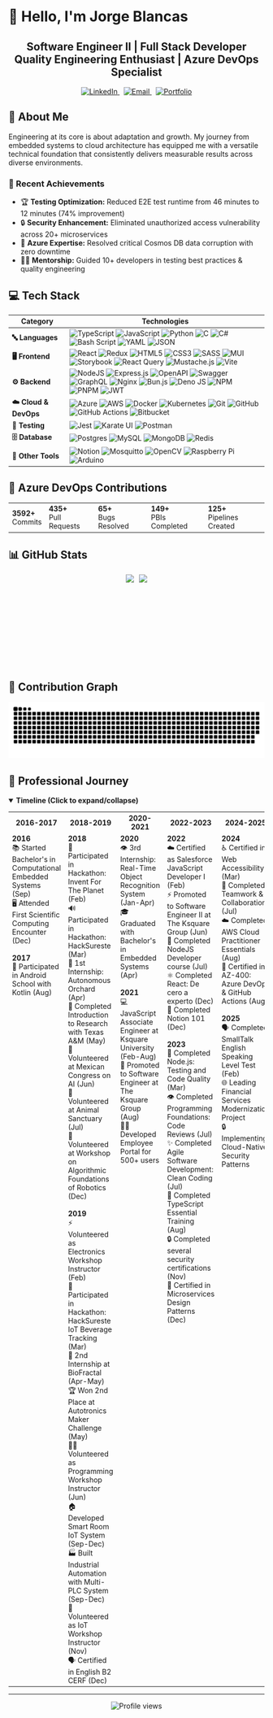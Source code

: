 # 👋 Hello, I'm Jorge Blancas

<div align="center">
  <h2>
    <span>Software Engineer II | Full Stack Developer</span><br>
    <span>Quality Engineering Enthusiast | Azure DevOps Specialist</span>
  </h2>
</div>


<div align="center">
  <a href="https://linkedin.com/in/blancasjc" target="_blank">
    <img alt="LinkedIn" src="https://img.shields.io/badge/LinkedIn-%230077B5.svg?&style=flat-square&logo=linkedin&logoColor=white" />
  </a>
  &nbsp;
  <a href="mailto:jorge_blancas_cruz@outlook.com" target="_blank">
    <img alt="Email" src="https://img.shields.io/badge/Email-%23D14836.svg?&style=flat-square&logo=gmail&logoColor=white" />
  </a>
  &nbsp;
  <a href="https://blancasj.github.io/portfolio/" target="_blank">
    <img alt="Portfolio" src="https://img.shields.io/badge/Portfolio-%230A0A0A.svg?&style=flat-square&logo=dev.to&logoColor=white" />
  </a>
</div>

## 💫 About Me

Engineering at its core is about adaptation and growth. My journey from embedded systems to cloud architecture has equipped me with a versatile technical foundation that consistently delivers measurable results across diverse environments.

### 🚀 Recent Achievements

- 🏆 **Testing Optimization:** Reduced E2E test runtime from 46 minutes to 12 minutes (74% improvement)
- 🔒 **Security Enhancement:** Eliminated unauthorized access vulnerability across 20+ microservices
- 💾 **Azure Expertise:** Resolved critical Cosmos DB data corruption with zero downtime
- 👨‍🏫 **Mentorship:** Guided 10+ developers in testing best practices & quality engineering

## 💻 Tech Stack

| Category | Technologies |
|----------|-------------|
| **🔤 Languages** | ![TypeScript](https://img.shields.io/badge/typescript-%23007ACC.svg?style=for-the-badge&logo=typescript&logoColor=white) ![JavaScript](https://img.shields.io/badge/javascript-%23323330.svg?style=for-the-badge&logo=javascript&logoColor=%23F7DF1E) ![Python](https://img.shields.io/badge/python-3670A0?style=for-the-badge&logo=python&logoColor=ffdd54) ![C](https://img.shields.io/badge/c-%2300599C.svg?style=for-the-badge&logo=c&logoColor=white) ![C#](https://img.shields.io/badge/c%23-%23239120.svg?style=for-the-badge&logo=csharp&logoColor=white) ![Bash Script](https://img.shields.io/badge/bash_script-%23121011.svg?style=for-the-badge&logo=gnu-bash&logoColor=white) ![YAML](https://img.shields.io/badge/YAML-CB171E?style=for-the-badge&logo=yaml&logoColor=white) ![JSON](https://img.shields.io/badge/JSON-000000?style=for-the-badge&logo=json&logoColor=white) |
| **🖥️ Frontend** | ![React](https://img.shields.io/badge/react-%2320232a.svg?style=for-the-badge&logo=react&logoColor=%2361DAFB) ![Redux](https://img.shields.io/badge/redux-%23593d88.svg?style=for-the-badge&logo=redux&logoColor=white) ![HTML5](https://img.shields.io/badge/html5-%23E34F26.svg?style=for-the-badge&logo=html5&logoColor=white) ![CSS3](https://img.shields.io/badge/css3-%231572B6.svg?style=for-the-badge&logo=css3&logoColor=white) ![SASS](https://img.shields.io/badge/SASS-hotpink.svg?style=for-the-badge&logo=SASS&logoColor=white) ![MUI](https://img.shields.io/badge/MUI-%230081CB.svg?style=for-the-badge&logo=mui&logoColor=white) ![Storybook](https://img.shields.io/badge/Storybook-FF4785?style=for-the-badge&logo=storybook&logoColor=white) ![React Query](https://img.shields.io/badge/-React%20Query-FF4154?style=for-the-badge&logo=react%20query&logoColor=white) ![Mustache.js](https://img.shields.io/badge/Mustache.js-FF5722?style=for-the-badge&logo=handlebars.js&logoColor=white) ![Vite](https://img.shields.io/badge/vite-%23646CFF.svg?style=for-the-badge&logo=vite&logoColor=white) |
| **⚙️ Backend** | ![NodeJS](https://img.shields.io/badge/node.js-6DA55F?style=for-the-badge&logo=node.js&logoColor=white) ![Express.js](https://img.shields.io/badge/express.js-%23404d59.svg?style=for-the-badge&logo=express&logoColor=%2361DAFB) ![OpenAPI](https://img.shields.io/badge/openapi-%23000000.svg?style=for-the-badge&logo=openapiinitiative&logoColor=white) ![Swagger](https://img.shields.io/badge/-Swagger-%23Clojure?style=for-the-badge&logo=swagger&logoColor=white) ![GraphQL](https://img.shields.io/badge/-GraphQL-E10098?style=for-the-badge&logo=graphql&logoColor=white) ![Nginx](https://img.shields.io/badge/nginx-%23009639.svg?style=for-the-badge&logo=nginx&logoColor=white) ![Bun.js](https://img.shields.io/badge/Bun-%23000000.svg?style=for-the-badge&logo=bun&logoColor=white) ![Deno JS](https://img.shields.io/badge/deno%20js-000000?style=for-the-badge&logo=deno&logoColor=white) ![NPM](https://img.shields.io/badge/NPM-%23CB3837.svg?style=for-the-badge&logo=npm&logoColor=white) ![PNPM](https://img.shields.io/badge/pnpm-%234a4a4a.svg?style=for-the-badge&logo=pnpm&logoColor=f69220) ![JWT](https://img.shields.io/badge/JWT-black?style=for-the-badge&logo=JSON%20web%20tokens) |
| **☁️ Cloud & DevOps** | ![Azure](https://img.shields.io/badge/azure-%230072C6.svg?style=for-the-badge&logo=microsoftazure&logoColor=white) ![AWS](https://img.shields.io/badge/AWS-%23FF9900.svg?style=for-the-badge&logo=amazon-aws&logoColor=white) ![Docker](https://img.shields.io/badge/docker-%230db7ed.svg?style=for-the-badge&logo=docker&logoColor=white) ![Kubernetes](https://img.shields.io/badge/kubernetes-%23326ce5.svg?style=for-the-badge&logo=kubernetes&logoColor=white) ![Git](https://img.shields.io/badge/git-%23F05033.svg?style=for-the-badge&logo=git&logoColor=white) ![GitHub](https://img.shields.io/badge/github-%23121011.svg?style=for-the-badge&logo=github&logoColor=white) ![GitHub Actions](https://img.shields.io/badge/github%20actions-%232671E5.svg?style=for-the-badge&logo=githubactions&logoColor=white) ![Bitbucket](https://img.shields.io/badge/bitbucket-%230047B3.svg?style=for-the-badge&logo=bitbucket&logoColor=white) |
| **🧪 Testing** | ![Jest](https://img.shields.io/badge/Jest-C21325?style=for-the-badge&logo=jest&logoColor=white) ![Karate UI](https://img.shields.io/badge/Karate_UI-2E5B82?style=for-the-badge&logo=testing-library&logoColor=white) ![Postman](https://img.shields.io/badge/Postman-FF6C37?style=for-the-badge&logo=postman&logoColor=white) |
| **🗄️ Database** | ![Postgres](https://img.shields.io/badge/postgres-%23316192.svg?style=for-the-badge&logo=postgresql&logoColor=white) ![MySQL](https://img.shields.io/badge/mysql-4479A1.svg?style=for-the-badge&logo=mysql&logoColor=white) ![MongoDB](https://img.shields.io/badge/MongoDB-%234ea94b.svg?style=for-the-badge&logo=mongodb&logoColor=white) ![Redis](https://img.shields.io/badge/redis-%23DD0031.svg?style=for-the-badge&logo=redis&logoColor=white) |
| **🧰 Other Tools** | ![Notion](https://img.shields.io/badge/Notion-%23000000.svg?style=for-the-badge&logo=notion&logoColor=white) ![Mosquitto](https://img.shields.io/badge/mosquitto-%233C5280.svg?style=for-the-badge&logo=eclipsemosquitto&logoColor=white) ![OpenCV](https://img.shields.io/badge/opencv-%23white.svg?style=for-the-badge&logo=opencv&logoColor=white) ![Raspberry Pi](https://img.shields.io/badge/-Raspberry_Pi-C51A4A?style=for-the-badge&logo=Raspberry-Pi) ![Arduino](https://img.shields.io/badge/-Arduino-00979D?style=for-the-badge&logo=Arduino&logoColor=white) |


## 🔄 Azure DevOps Contributions

<div align="center">
  <table>
    <tr>
      <td><b>3592+</b><br>Commits</td>
      <td><b>435+</b><br>Pull Requests</td>
      <td><b>65+</b><br>Bugs Resolved</td>
      <td><b>149+</b><br>PBIs Completed</td>
      <td><b>125+</b><br>Pipelines Created</td>
    </tr>
  </table>
</div>

## 📊 GitHub Stats

<div align="center" style="display: flex; flex-wrap: wrap; gap: 10px; justify-content: center;">
  <img height="180em" src="https://github-readme-stats.vercel.app/api?username=BlancasJ&theme=dark&hide_border=false&include_all_commits=true&count_private=true" />
  <img height="180em" src="https://github-readme-stats.vercel.app/api/top-langs/?username=BlancasJ&theme=dark&hide_border=false&include_all_commits=true&count_private=true&layout=compact" />
</div>

## 🐍 Contribution Graph

<picture>
  <source media="(prefers-color-scheme: dark)" srcset="https://github.com/BlancasJ/BlancasJ/blob/output/github-snake-dark.svg" />
  <source media="(prefers-color-scheme: light)" srcset="https://github.com/BlancasJ/BlancasJ/blob/output/github-snake.svg" />
  <img alt="github-snake" src="https://github.com/BlancasJ/BlancasJ/blob/output/github-snake.svg" />
</picture>

## 🚀 Professional Journey

<details open>
<summary><strong>Timeline (Click to expand/collapse)</strong></summary>
<table>
  <tr>
    <th>2016-2017</th>
    <th>2018-2019</th>
    <th>2020-2021</th>
    <th>2022-2023</th>
    <th>2024-2025</th>
  </tr>
  <tr valign="top">
    <td>
      <strong>2016</strong><br>
      📚 Started Bachelor's in Computational Embedded Systems (Sep)<br>
      🖥️ Attended First Scientific Computing Encounter (Dec)<br><br>
      <strong>2017</strong><br>
      📱 Participated in Android School with Kotlin (Aug)
    </td>
    <td>
      <strong>2018</strong><br>
      🌊 Participated in Hackathon: Invent For The Planet (Feb)<br>
      🔊 Participated in Hackathon: HackSureste (Mar)<br>
      🌱 1st Internship: Autonomous Orchard (Apr)<br>
      🔬 Completed Introduction to Research with Texas A&M (May)<br>
      🧠 Volunteered at Mexican Congress on AI (Jun)<br>
      🐾 Volunteered at Animal Sanctuary (Jul)<br>
      🤖 Volunteered at Workshop on Algorithmic Foundations of Robotics (Dec)<br><br>
      <strong>2019</strong><br>
      ⚡ Volunteered as Electronics Workshop Instructor (Feb)<br>
      🥤 Participated in Hackathon: HackSureste IoT Beverage Tracking (Mar)<br>
      🔌 2nd Internship at BioFractal (Apr-May)<br>
      🏆 Won 2nd Place at Autotronics Maker Challenge (May)<br>
      👨‍🏫 Volunteered as Programming Workshop Instructor (Jun)<br>
      🏠 Developed Smart Room IoT System (Sep-Dec)<br>
      🏭 Built Industrial Automation with Multi-PLC System (Sep-Dec)<br>
      📡 Volunteered as IoT Workshop Instructor (Nov)<br>
      🗣️ Certified in English B2 CERF (Dec)
    </td>
    <td>
      <strong>2020</strong><br>
      👁️ 3rd Internship: Real-Time Object Recognition System (Jan-Apr)<br>
      🎓 Graduated with Bachelor's in Embedded Systems (Apr)<br><br>
      <strong>2021</strong><br>
      💻 JavaScript Associate Engineer at Ksquare University (Feb-Aug)<br>
      🚀 Promoted to Software Engineer at The Ksquare Group (Aug)<br>
      🧑‍💼 Developed Employee Portal for 500+ users
    </td>
    <td>
      <strong>2022</strong><br>
      ☁️ Certified as Salesforce JavaScript Developer I (Feb)<br>
      ⚡ Promoted to Software Engineer II at The Ksquare Group (Jun)<br>
      🔄 Completed NodeJS Developer course (Jul)<br>
      ⚛️ Completed React: De cero a experto (Dec)<br>
      📝 Completed Notion 101 (Dec)<br><br>
      <strong>2023</strong><br>
      🧪 Completed Node.js: Testing and Code Quality (Mar)<br>
      👁️ Completed Programming Foundations: Code Reviews (Jul)<br>
      ✨ Completed Agile Software Development: Clean Coding (Jul)<br>
      🔷 Completed TypeScript Essential Training (Aug)<br>
      🔒 Completed several security certifications (Nov)<br>
      🧩 Certified in Microservices Design Patterns (Dec)
    </td>
    <td>
      <strong>2024</strong><br>
      ♿ Certified in Web Accessibility (Mar)<br>
      🤝 Completed Teamwork & Collaboration (Jul)<br>
      ☁️ Completed AWS Cloud Practitioner Essentials (Aug)<br>
      🔄 Certified in AZ-400: Azure DevOps & GitHub Actions (Aug)<br><br>
      <strong>2025</strong><br>
      🗣️ Completed SmallTalk English Speaking Level Test (Feb)<br>
      🌐 Leading Financial Services Modernization Project<br>
      🔒 Implementing Cloud-Native Security Patterns
    </td>
  </tr>
</table>
</details>

---

<div align="center">
  <img src="https://komarev.com/ghpvc/?username=BlancasJ&label=Profile%20views&color=0e75b6&style=flat" alt="Profile views" />
</div>